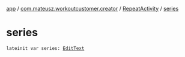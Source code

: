 [app](../../index.md) / [com.mateusz.workoutcustomer.creator](../index.md) / [RepeatActivity](index.md) / [series](./series.md)

# series

`lateinit var series: `[`EditText`](https://developer.android.com/reference/android/widget/EditText.html)